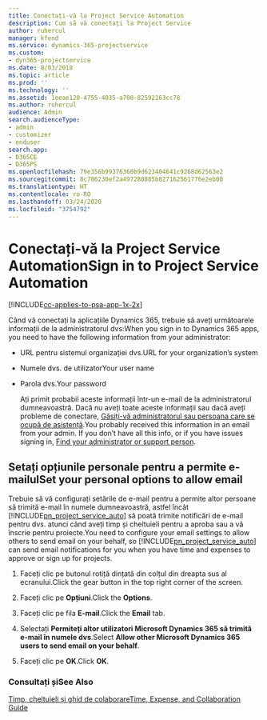 ```yaml
---
title: Conectați-vă la Project Service Automation
description: Cum să vă conectați la Project Service
author: ruhercul
manager: kfend
ms.service: dynamics-365-projectservice
ms.custom:
- dyn365-projectservice
ms.date: 8/03/2018
ms.topic: article
ms.prod: ''
ms.technology: ''
ms.assetid: 1eeae120-4755-4035-a700-82592163cc78
ms.author: ruhercul
audience: Admin
search.audienceType:
- admin
- customizer
- enduser
search.app:
- D365CE
- D365PS
ms.openlocfilehash: 79e356b99376360b9d623404641c9268d62563e2
ms.sourcegitcommit: 8c786230ef2a497280885b827162561776e2eb00
ms.translationtype: HT
ms.contentlocale: ro-RO
ms.lasthandoff: 03/24/2020
ms.locfileid: "3754792"
---
```

# <a name="sign-in-to-project-service-automation"></a><span data-ttu-id="3f562-103">Conectați-vă la Project Service Automation</span><span class="sxs-lookup"><span data-stu-id="3f562-103">Sign in to Project Service Automation</span></span>

[!INCLUDE[cc-applies-to-psa-app-1x-2x](../includes/cc-applies-to-psa-app-1x-2x.md)]

<span data-ttu-id="3f562-104">Când vă conectați la aplicațiile Dynamics 365, trebuie să aveți următoarele informații de la administratorul dvs:</span><span class="sxs-lookup"><span data-stu-id="3f562-104">When you sign in to Dynamics 365 apps, you need to have the following information from your administrator:</span></span>  
  
- <span data-ttu-id="3f562-105">URL pentru sistemul organizației dvs.</span><span class="sxs-lookup"><span data-stu-id="3f562-105">URL for your organization’s system</span></span>  
  
- <span data-ttu-id="3f562-106">Numele dvs. de utilizator</span><span class="sxs-lookup"><span data-stu-id="3f562-106">Your user name</span></span>  
  
- <span data-ttu-id="3f562-107">Parola dvs.</span><span class="sxs-lookup"><span data-stu-id="3f562-107">Your password</span></span>  
  
  <span data-ttu-id="3f562-108">Ați primit probabil aceste informații într-un e-mail de la administratorul dumneavoastră. Dacă nu aveți toate aceste informații sau dacă aveți probleme de conectare, [Găsiți-vă administratorul sau persoana care se ocupă de asistență](../basics/find-administrator-support.md).</span><span class="sxs-lookup"><span data-stu-id="3f562-108">You probably received this information in an email from your admin. If you don’t have all this info, or if you have issues signing in, [Find your administrator or support person](../basics/find-administrator-support.md).</span></span>  
  
## <a name="set-your-personal-options-to-allow-email"></a><span data-ttu-id="3f562-109">Setați opțiunile personale pentru a permite e-mailul</span><span class="sxs-lookup"><span data-stu-id="3f562-109">Set your personal options to allow email</span></span>  
 <span data-ttu-id="3f562-110">Trebuie să vă configurați setările de e-mail pentru a permite altor persoane să trimită e-mail în numele dumneavoastră, astfel încât [!INCLUDE[pn_project_service_auto](../includes/pn-project-service-auto.md)] să poată trimite notificări de e-mail pentru dvs. atunci când aveți timp și cheltuieli pentru a aproba sau a vă înscrie pentru proiecte.</span><span class="sxs-lookup"><span data-stu-id="3f562-110">You need to configure your email settings to allow others to send email on your behalf, so [!INCLUDE[pn_project_service_auto](../includes/pn-project-service-auto.md)] can send email notifications for you when you have time and expenses to approve or sign up for projects.</span></span>  
  
1.  <span data-ttu-id="3f562-111">Faceți clic pe butonul rotiță dințată din colțul din dreapta sus al ecranului.</span><span class="sxs-lookup"><span data-stu-id="3f562-111">Click the gear button in the top right corner of the screen.</span></span>  
  
2.  <span data-ttu-id="3f562-112">Faceți clic pe **Opțiuni**.</span><span class="sxs-lookup"><span data-stu-id="3f562-112">Click the **Options**.</span></span>  
  
3.  <span data-ttu-id="3f562-113">Faceți clic pe fila **E-mail**.</span><span class="sxs-lookup"><span data-stu-id="3f562-113">Click the **Email** tab.</span></span>  
  
4.  <span data-ttu-id="3f562-114">Selectați **Permiteți altor utilizatori Microsoft Dynamics 365 să trimită e-mail în numele dvs**.</span><span class="sxs-lookup"><span data-stu-id="3f562-114">Select **Allow other Microsoft Dynamics 365 users to send email on your behalf**.</span></span>  
  
5.  <span data-ttu-id="3f562-115">Faceți clic pe **OK**.</span><span class="sxs-lookup"><span data-stu-id="3f562-115">Click **OK**.</span></span>  
  
### <a name="see-also"></a><span data-ttu-id="3f562-116">Consultați și</span><span class="sxs-lookup"><span data-stu-id="3f562-116">See Also</span></span>  
 [<span data-ttu-id="3f562-117">Timp, cheltuieli și ghid de colaborare</span><span class="sxs-lookup"><span data-stu-id="3f562-117">Time, Expense, and Collaboration Guide</span></span>](../project-service/time-expense-collaboration-guide.md)
